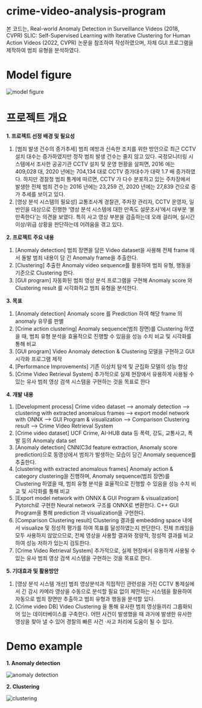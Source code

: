 # crime-video-analysis-program

본 코드는,
Real-world Anomaly Detection in Surveillance Videos (2018, CVPR)
SLIC: Self-Supervised Learning with Iterative Clustering for Human Action Videos (2022, CVPR)
논문을 참조하여 작성하였으며, 자체 GUI 프로그램을 제작하여 범죄 유형을 분석하였다.

# Model figure
![model figure](https://user-images.githubusercontent.com/101051049/201533552-190c80c3-a7f1-4529-95fa-50161f50b2db.png)

# 프로젝트 개요
**1. 프로젝트 선정 배경 및 필요성**
1) [범죄 발생 건수의 증가추세] 범죄 예방과 신속한 조치를 위한 방안으로 최근 CCTV 설치 대수는 증가하였지만 정작 범죄 발생 건수는 줄지 않고 있다. 국정모니터링 시스템에서 조사한 공공기관 CCTV 설치 및 운영 현황을 살피면, 2016 에는 409,028 대, 2020 년에는 704,134 대로 CCTV 증가대수가 대략 1.7 배 증가하였다. 하지만 경찰청 범죄 통계에 따르면, CCTV 가 다수 분포하고 있는 주차장에서 발생한 전체 범죄 건수는 2016 년에는 23,259 건, 2020 년에는 27,839 건으로 증가 추세를 보이고 있다.
2) [영상 분석 시스템의 필요성] 교통조사계 경찰관, 주차장 관리자, CCTV 운영자, 일반인을 대상으로 진행한 ‘영상 분석 시스템에 대한 만족도 설문조사’에서 대부분 ‘불만족한다’는 의견을 보였다. 특히 사고 영상 부분을 검출하는데 오래 걸리며, 실시간 이상/위급 상황을 판단하는데 어려움을 겪고 있다.


**2. 프로젝트 주요 내용**
1) [Anomaly detection] 범죄 장면을 담은 Video dataset을 사용해 전체 frame 에서 돌발 범죄 내용이 담 긴 Anomaly frame을 추출한다.
2) [Clustering] 추출한 Anomaly video sequence를 활용하여 범죄 유형, 행동을 기준으로 Clustering 한다.
3) [GUI program] 자동화된 범죄 영상 분석 프로그램을 구현해 Anomaly score 와 Clustering result 를 시각화하고 범죄 유형을 분석한다.


**3. 목표**
1) [Anomaly detection] Anomaly score 를 Prediction 하여 해당 frame 의 anomaly 유무를 판별
2) [Crime action clustering] Anomaly sequence(범죄 장면)를 Clustering 하였을 때, 범죄 유형 분석을 효율적으로 진행할 수 있음을 성능 수치 비교 및 시각화를 통해 비교
3) [GUI program] Video Anomaly detection & Clustering 모델을 구현하고 GUI 시각화 프로그램 제작
4) [Performance Improvements] 기존 이상치 탐색 및 군집화 모델의 성능 향상
5) [Crime Video Retrieval System] 추가적으로 실제 현장에서 유용하게 사용될 수 있는 유사 범죄 영상
검색 시스템을 구현하는 것을 목표로 한다


**4. 개발 내용**
1) [Development process] Crime video dataset --> anomaly detection --> clustering with extracted anomalous frames --> export model network with ONNX --> GUI Program & visualization --> Comparison Clustering result --> Crime Video Retrieval System
2) [Crime video dataset] UCF Crime, AI-HUB data 등 폭력, 강도, 교통사고, 폭발 등의 Anomaly data set
3) [Anomaly detection] CNN(C3d feature extraction, Anomaly score prediction)으로 동영상에서 범죄가 발생하는 모습이 담긴 Anomaly sequence를 추출한다.
4) [clustering with extracted anomalous frames] Anomaly action & category clustering을 진행하며, Anomaly sequence(범죄 장면)를 Clustering 하였을 때, 범죄 유형 분석을 효율적으로 진행할 수 있음을 성능 수치 비교 및 시각화를 통해 비교
5) [Export model network with ONNX & GUI Program & visualization] Pytorch로 구현한 Neural network 구조를 ONNX로 변환한다. C++ GUI Program을 통해 prediction 과 visualization을 구현한다.
6) [Comparison Clustering result] Clustering 결과를 embedding space 내에서 visualize 및 정성적 평가를 하여 목표를 달성하였는지 판단한다. 전체 프레임을 모두 사용하지 않았으므로, 전체 영상을 사용할 결과와 정량적, 정성적 결과를 비교하여 성능 저하가 있는지 검토한다.
7) [Crime Video Retrieval System] 추가적으로, 실제 현장에서 유용하게 사용될 수 있는 유사 범죄 영상 검색 시스템을 구현하는 것을 목표로 한다.


**5. 기대효과 및 활용방안**
1) [영상 분석 시스템 개선] 범죄 영상분석과 직접적인 관련성을 가진 CCTV 통제실에서 긴 감시 카메라 영상을 수동으로 분석할 필요 없이 제안하는 시스템을 활용하여 자동으로 범죄 장면만 추출하고 범죄 유형과 행동을 분석할 있다.
2) [Crime video DB] Video Clustering 을 통해 유사한 범죄 영상들끼리 그룹화되어 있는 데이터베이스를 구축한다. 어떤 사건이 발생했을 때 과거에 발생한 유사한 영상을 찾아 낼 수 있어 경찰의 빠른 사건 ·사고 처리에 도움이 될 수 있다.

# Demo example
**1. Anomaly detection**

![anomaly detection](https://user-images.githubusercontent.com/101051049/201533668-ccae881a-e416-4eeb-be1d-6aa375fc46a0.png)

**2. Clustering**

![clustering](https://user-images.githubusercontent.com/101051049/201533705-f7b8d6c2-f0aa-4704-8f51-2e8941c6c4d5.png)
